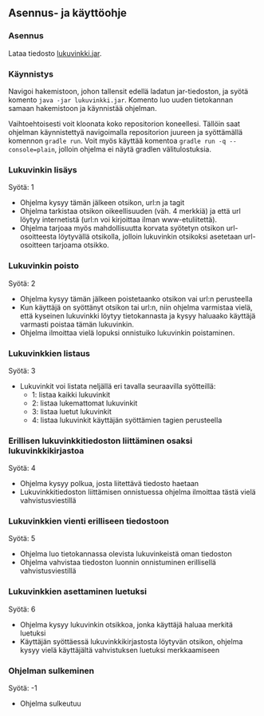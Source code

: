 ## Asennus- ja käyttöohje

### Asennus

Lataa tiedosto [lukuvinkki.jar](https://github.com/Marcestus/OhTu_miniprojekti/releases/tag/v1.0).

### Käynnistys

Navigoi hakemistoon, johon tallensit edellä ladatun jar-tiedoston, ja syötä komento `java -jar lukuvinkki.jar`. Komento luo uuden tietokannan samaan hakemistoon ja käynnistää ohjelman.

Vaihtoehtoisesti voit kloonata koko repositorion koneellesi. Tällöin saat ohjelman käynnistettyä navigoimalla repositorion juureen ja syöttämällä komennon `gradle run`. Voit myös käyttää komentoa `gradle run -q --console=plain`, jolloin ohjelma ei näytä gradlen välitulostuksia.

### Lukuvinkin lisäys

Syötä: 1
- Ohjelma kysyy tämän jälkeen otsikon, url:n ja tagit
- Ohjelma tarkistaa otsikon oikeellisuuden (väh. 4 merkkiä) ja että url löytyy internetistä (url:n voi kirjoittaa ilman www-etuliitettä).
- Ohjelma tarjoaa myös mahdollisuutta korvata syötetyn otsikon url-osoitteesta löytyvällä otsikolla, jolloin lukuvinkin otsikoksi asetetaan url-osoitteen tarjoama otsikko.


### Lukuvinkin poisto

Syötä: 2
- Ohjelma kysyy tämän jälkeen poistetaanko otsikon vai url:n perusteella
- Kun käyttäjä on syöttänyt otsikon tai url:n, niin ohjelma varmistaa vielä, että kyseinen lukuvinkki löytyy tietokannasta ja kysyy haluaako käyttäjä varmasti poistaa tämän lukuvinkin.
- Ohjelma ilmoittaa vielä lopuksi onnistuiko lukuvinkin poistaminen.

### Lukuvinkkien listaus

Syötä: 3
- Lukuvinkit voi listata neljällä eri tavalla seuraavilla syötteillä:
    - 1: listaa kaikki lukuvinkit
    - 2: listaa lukemattomat lukuvinkit
    - 3: listaa luetut lukuvinkit
    - 4: listaa lukuvinkit käyttäjän syöttämien tagien perusteella

### Erillisen lukuvinkkitiedoston liittäminen osaksi lukuvinkkikirjastoa

Syötä: 4
- Ohjelma kysyy polkua, josta liitettävä tiedosto haetaan
- Lukuvinkkitiedoston liittämisen onnistuessa ohjelma ilmoittaa tästä vielä vahvistusviestillä 

### Lukuvinkkien vienti erilliseen tiedostoon

Syötä: 5
- Ohjelma luo tietokannassa olevista lukuvinkeistä oman tiedoston
- Ohjelma vahvistaa tiedoston luonnin onnistuminen erillisellä vahvistusviestillä

### Lukuvinkkien asettaminen luetuksi

Syötä: 6
-  Ohjelma kysyy lukuvinkin otsikkoa, jonka käyttäjä haluaa merkitä luetuksi
-  Käyttäjän syöttäessä lukuvinkkikirjastosta löytyvän otsikon, ohjelma kysyy vielä käyttäjältä vahvistuksen luetuksi merkkaamiseen

### Ohjelman sulkeminen

Syötä: -1
- Ohjelma sulkeutuu

    
